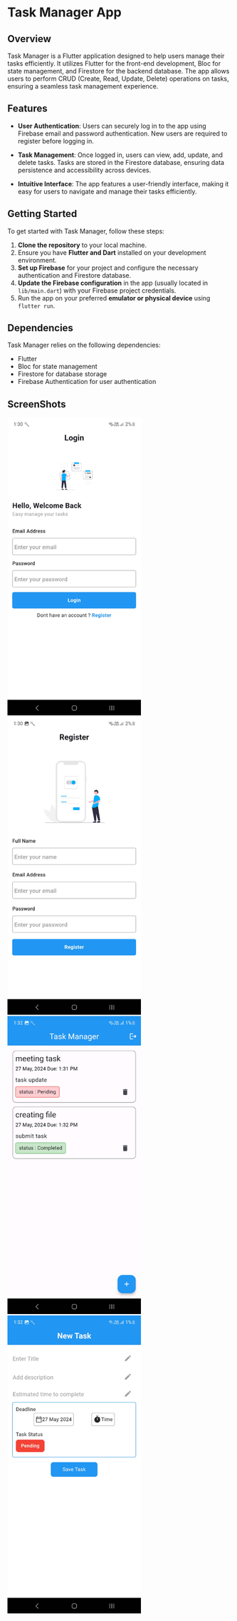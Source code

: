 # Task Manager App

## Overview

Task Manager is a Flutter application designed to help users manage their tasks efficiently. It utilizes Flutter for the front-end development, Bloc for state management, and Firestore for the backend database. The app allows users to perform CRUD (Create, Read, Update, Delete) operations on tasks, ensuring a seamless task management experience.

## Features

- **User Authentication**: Users can securely log in to the app using Firebase email and password authentication. New users are required to register before logging in.

- **Task Management**: Once logged in, users can view, add, update, and delete tasks. Tasks are stored in the Firestore database, ensuring data persistence and accessibility across devices.

- **Intuitive Interface**: The app features a user-friendly interface, making it easy for users to navigate and manage their tasks efficiently.

## Getting Started

To get started with Task Manager, follow these steps:

1. **Clone the repository** to your local machine.
2. Ensure you have **Flutter and Dart** installed on your development environment.
3. **Set up Firebase** for your project and configure the necessary authentication and Firestore database.
4. **Update the Firebase configuration** in the app (usually located in `lib/main.dart`) with your Firebase project credentials.
5. Run the app on your preferred **emulator or physical device** using `flutter run`.

## Dependencies

Task Manager relies on the following dependencies:

- Flutter
- Bloc for state management
- Firestore for database storage
- Firebase Authentication for user authentication

## ScreenShots
<img src="lib/presentation/screenshots/Login.jpg" alt="Alt text" width="300"/>
<img src="lib/presentation/screenshots/Resgister.jpg" alt="Alt text" width="300"/>
<img src="lib/presentation/screenshots/HomeScreen.jpg" alt="Alt text" width="300"/>
<img src="lib/presentation/screenshots/add_task.jpg" alt="Alt text" width="300"/>

